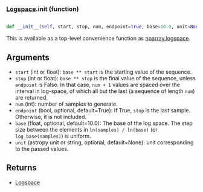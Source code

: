 ### [Logspace](Logspace.md).__init__ (function)


```py

def __init__(self, start, stop, num, endpoint=True, base=10.0, unit=None)

```



This is available as a top-level convenience function as [nparray.logspace](nparray.logspace.md).

Arguments
------------
* `start` (int or float): ``base ** start`` is the starting value of the sequence.
* `stop` (int or float): ``base ** stop`` is the final value of the sequence,
    unless `endpoint` is False.  In that case, ``num + 1`` values are spaced
    over the interval in log-space, of which all but the last (a sequence of
    length `num`) are returned.
* `num` (int): number of samples to generate.
* `endpoint` (bool, optional, default=True): If True, `stop` is the last
    sample. Otherwise, it is not included.
* `base` (float, optional, default=10.0): The base of the log space. The
    step size between the elements in ``ln(samples) / ln(base)``
    (or ``log_base(samples)``) is uniform.
* `unit` (astropy unit or string, optional, default=None): unit
  corresponding to the passed values.

Returns
-----------
* [Logspace](Logspace.md)

